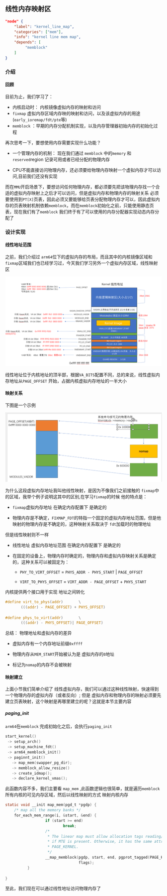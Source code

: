 ## 线性内存映射区

```json
"node" {
    "label": "kernel_line_map",
    "categories": ["mem"],
    "info": "kernel line mem map",
    "depends": [
         "memblock"
    ]
}
```

### 介绍

#### 回顾

目前为止，我们学习了：

- 内核启动时： 内核镜像虚拟内存的映射和访问
- `fixmap` 虚拟内存区域内存映的映射和访问，以及该虚拟内存的用途(`early_ioremap/fdt/pte`等)
- `memblock` ：早期的内存分配机制实现，以及内存管理器初始内存的初始化过程

再次思考一下，要想使用内存需要实现什么功能？ 

- 一个管理内存的机制： 现在我们通过 `memblock` 中的`memory` 和`reserved`region 记录可用或者已经分配的物理内存

- CPU不能直接访问物理内存，还必须要给物理内存映射一个虚拟内存才可以访问,目前我们还没有实现

而在`MMU`开启场景下，要想访问任何物理内存，都必须要先把该物理内存找一个合适的虚拟内存映射上之后才可以访问，但是虚拟内存和物理内存的映射关系 必须要使用到`PT[X]`页表，因此必须又要能够给页表分配物理内存才可以，因此虚拟内存的页表映射机制依赖`memblock`，而在`memblock`初始化之前，只能使用静态页表，现在我们有了`memblock` 我们终于有了可以使用的内存分配器实现动态内存分配了

### 设计实现

#### 线性地址范围

之前，我们介绍过 `arm64`位下的虚拟内存的布局，而且其中的内核镜像区域和 `fixmap`区域我们也已经学习过，今天我们学习另外一个虚拟内存区域，线性映射区

![Screenshot](../image/22.png)

线性地址位于内核地址的顶半部，根据`VA_BITS`配置不同，总的来说，线性虚拟内存地址从`PAGE_OFFSET` 开始，占据内核虚拟内存地址的一半大小

#### 映射关系

下图是一个示例

![](../image/line_map.png)

为什么这段虚拟内存地址我叫他线性映射，是因为不像我们之前接触的 `fixmap`中的区域，我举个例子说明这其中的区别,在学习`fixmap`的时候 他的特点是： 

- `fixmap`虚拟内存地址 在确定内存配置下 是确定的

- 物理内存是不确定，`FIXMAP_FDT`的特指一个固定的虚拟内存地址范围，但是他映射的物理内存是不确定的，这种映射关系取决于 `fdt`加载时的物理地址

但是线性映射则不一样

- 线性地址 虚拟内存地址范围 在确定内存配置下 是确定的

- 在固定的设备上，物理内存时确定的，物理内存和虚拟内存映射关系是确定的，这种关系可以被固定为：  
  
  - `PHY_TO_VIRT_OFFSET` = `PHYS_ADDR - PHYS_START` | `PAGE_OFFSET`
  
  - `VIRT_TO_PHYS_OFFSET` = `VIRT_ADDR - PAGE_OFFSET` + `PHYS_START`

内核提供两个接口用于实现 地址之间转化

```c
#define virt_to_phys(addr)       \
       (((addr) - PAGE_OFFSET) + PHYS_OFFSET)

#define phys_to_virt(addr)       \
       (((addr) - PHYS_OFFSET)| PAGE_OFFSET)
```

总结： 物理地址和虚拟内存的差异 

- 虚拟内存有一个内存地址前缀`0xffff` 

- 物理内存从`MEM_START`开始被认为是 虚拟内存的`0`地址

- 标记为`nomap`的内存不会被映射

#### 映射建立

上面小节我们简单介绍了 线性虚拟内存，我们可以通过这种线性映射，快速得到一个物理内存的虚拟内存（或者反向）;  但是 虚拟内存和物理内存的映射必须要先建立页表映射，这个映射是再哪里建立的呢？这就是本节主要内容

##### paging_init

`arm64`在`memblock` 完成初始化之后，会执行`paging_init`

```c
start_kernel()
 -> setup_arch()
 -> setup_machine_fdt()
 -> arm64_memblock_init()
 -> paginnt_init()
   -> map_mem(swapper_pg_dir);
   -> memblock_allow_resize()
   -> create_idmap();
   -> declare_kernel_vmas();
```

此函数内容不多，我们主要看 `map_mem` ,此函数逻辑也很简单，就是遍历`memblock`所有内核的可见内存区域，然后以线性映射的方式 映射内核内存

```c
static void __init map_mem(pgd_t *pgdp) {
    /* map all the memory banks */
    for_each_mem_range(i, &start, &end) {
                  if (start >= end)
                          break;
                  /*
                   * The linear map must allow allocation tags reading/writing
                   * if MTE is present. Otherwise, it has the same attributes as
                   * PAGE_KERNEL.
                   */
                  __map_memblock(pgdp, start, end, pgprot_tagged(PAGE_KERNEL),
                                 flags);
          }

}
```

至此，我们现在可以通过线性地址访问物理内存了
